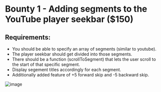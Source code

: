 # Bounty 1 - Adding segments to the YouTube player seekbar ($150)

## Requirements:
- You should be able to specify an array of segments (similar to youtube).
- The player seekbar should get divided into those segments.
- There should be a function (scrollToSegment) that lets the user scroll to the start of that specific segment.
- Display segement titles accordingly for each segment.
- Additionally added feature of +5 forward skip and -5 backward skip.

![image](https://github.com/vishalsingh2972/100xDevs_2.0/assets/106817047/bc3f2676-7889-4706-bdb4-f43a84e33308)





